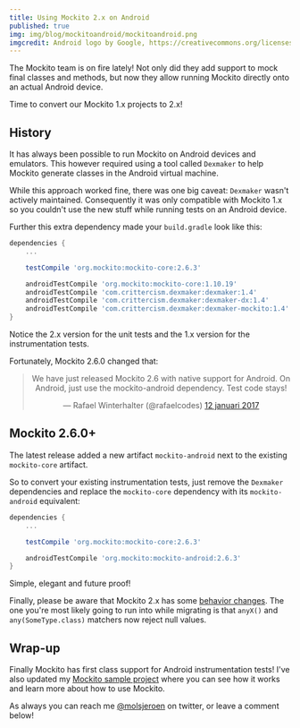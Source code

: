 ```yaml
---
title: Using Mockito 2.x on Android
published: true
img: img/blog/mockitoandroid/mockitoandroid.png
imgcredit: Android logo by Google, https://creativecommons.org/licenses/by/3.0/, cropped. Mockito logo, https://github.com/mockito/mockito, unmodified.
---
```

The Mockito team is on fire lately! Not only did they add support to mock final classes and methods, but now they allow running Mockito directly onto an actual Android device.

Time to convert our Mockito 1.x projects to 2.x!

## History
It has always been possible to run Mockito on Android devices and emulators. This however required using a tool called `Dexmaker` to help Mockito generate classes in the Android virtual machine.

While this approach worked fine, there was one big caveat: `Dexmaker` wasn't actively maintained. Consequently it was only compatible with Mockito 1.x so you couldn't use the new stuff while running tests on an Android device.

Further this extra dependency made your `build.gradle` look like this:

```groovy
dependencies {
    ...

    testCompile 'org.mockito:mockito-core:2.6.3'

    androidTestCompile 'org.mockito:mockito-core:1.10.19'
    androidTestCompile 'com.crittercism.dexmaker:dexmaker:1.4'
    androidTestCompile 'com.crittercism.dexmaker:dexmaker-dx:1.4'
    androidTestCompile 'com.crittercism.dexmaker:dexmaker-mockito:1.4'
}
```

Notice the 2.x version for the unit tests and the 1.x version for the instrumentation tests.

Fortunately, Mockito 2.6.0 changed that:

<center><blockquote class="twitter-tweet" data-lang="nl"><p lang="en" dir="ltr">We have just released Mockito 2.6 with native support for Android. On Android, just use the mockito-android dependency. Test code stays!</p>&mdash; Rafael Winterhalter (@rafaelcodes) <a href="https://twitter.com/rafaelcodes/status/819525418231496705">12 januari 2017</a></blockquote></center>

<script async src="//platform.twitter.com/widgets.js" charset="utf-8"></script>


## Mockito 2.6.0+
The latest release added a new artifact `mockito-android` next to the existing `mockito-core` artifact.

So to convert your existing instrumentation tests, just remove the `Dexmaker` dependencies and replace the `mockito-core` dependency with its `mockito-android` equivalent:

```groovy
dependencies {
    ...

    testCompile 'org.mockito:mockito-core:2.6.3'

    androidTestCompile 'org.mockito:mockito-android:2.6.3'
}
```

Simple, elegant and future proof!

Finally, please be aware that Mockito 2.x has some [behavior changes](https://github.com/mockito/mockito/wiki/What%27s-new-in-Mockito-2#incompatible). The one you're most likely going to run into while migrating is that `anyX()` and `any(SomeType.class)` matchers now reject null values.


## Wrap-up
Finally Mockito has first class support for Android instrumentation tests! I've also updated my [Mockito sample project](https://github.com/jeroenmols/mockitoexample) where you can see how it works and learn more about how to use Mockito.

As always you can reach me [@molsjeroen](https://twitter.com/molsjeroen) on twitter, or leave a comment below!
